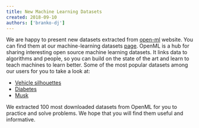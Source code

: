 ```yaml
---
title: New Machine Learning Datasets
created: 2018-09-10
authors: ['branko-dj']
---
```


We are happy to present new datasets extracted from [open-ml](https://www.openml.org/home) website. You can find them at our machine-learning datasets [page](https://www.datahub.io/machine-learning). OpenML is a hub for sharing interesting open source machine learning datasets. It links data to algorithms and people, so you can build on the state of the art and learn to teach machines to learn better. Some of the most popular datasets among our users for you to take a look at:

* [Vehicle silhouettes](https://www.datahub.io/machine-learning/vehicle)
* [Diabetes](https://www.datahub.io/machine-learning/diabetes)
* [Musk](https://www.datahub.io/machine-learning/musk) 


We extracted 100 most downloaded datasets from OpenML for you to practice and solve problems. We hope that you will find them useful and informative.
